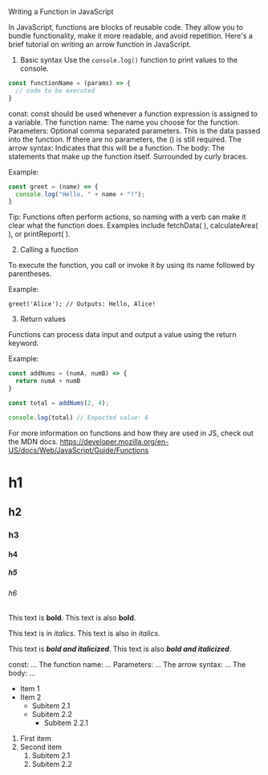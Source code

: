Writing a Function in JavaScript

In JavaScript, functions are blocks of reusable code. They allow you to bundle functionality, make it more readable, and avoid repetition. Here's a brief tutorial on writing an arrow function in JavaScript.

1. Basic syntax
Use the `console.log()` function to print values to the console.

```javascript
const functionName = (params) => {
  // code to be executed
}
```

const: const should be used whenever a function expression is assigned to a variable.
The function name: The name you choose for the function.
Parameters: Optional comma separated parameters. This is the data passed into the function. If there are no parameters, the () is still required.
The arrow syntax: Indicates that this will be a function.
The body: The statements that make up the function itself. Surrounded by curly braces.

Example:
```javascript
const greet = (name) => {
  console.log("Hello, " + name + "!");
}
```

Tip: Functions often perform actions, so naming with a verb can make it clear what the function does. Examples include fetchData( ), calculateArea( ), or printReport( ). 

2. Calling a function

To execute the function, you call or invoke it by using its name followed by parentheses.

Example:

`greet('Alice'); // Outputs: Hello, Alice!`

3. Return values

Functions can process data input and output a value using the return keyword.

Example: 
```javascript
const addNums = (numA, numB) => {
  return numA + numB
}

const total = addNums(2, 4);

console.log(total) // Expected value: 6
```

For more information on functions and how they are used in JS, check out the MDN docs. 
https://developer.mozilla.org/en-US/docs/Web/JavaScript/Guide/Functions




# h1
## h2
### h3
#### h4
##### h5
###### h6

This text is **bold**. This text is also __bold__.

This text is in *italics*. This text is also in _italics_.

This text is ***bold and italicized***. This text is also ___bold and italicized___.

const: ...
The function name: ...
Parameters: ...
The arrow syntax: ...
The body: ...

* Item 1
* Item 2
  * Subitem 2.1
  * Subitem 2.2
    * Subitem 2.2.1

1. First item
2. Second item
   1. Subitem 2.1
   2. Subitem 2.2